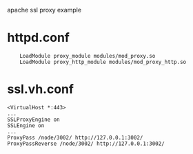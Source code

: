 apache ssl proxy example
# httpd.conf
```
	LoadModule proxy_module modules/mod_proxy.so
	LoadModule proxy_http_module modules/mod_proxy_http.so
```


# ssl.vh.conf
```
<VirtualHost *:443>
...
SSLProxyEngine on
SSLEngine on
...
ProxyPass /node/3002/ http://127.0.0.1:3002/
ProxyPassReverse /node/3002/ http://127.0.0.1:3002/
```